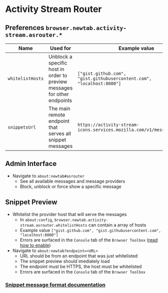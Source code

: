 # Activity Stream Router

## Preferences `browser.newtab.activity-stream.asrouter.*`

Name | Used for | Example value
---  | ---      | ---
`whitelistHosts` | Unblock a specific host in order to preview messages for other endpoints |  `["gist.github.com", "gist.githubusercontent.com", "localhost:8000"]`
`snippetsUrl` | The main remote endpoint that serves all snippet messages | `https://activity-stream-icons.services.mozilla.com/v1/messages.json.br`

## Admin Interface

* Navigate to `about:newtab#asrouter`
  * See all available messages and message providers
  * Block, unblock or force show a specific message

## Snippet Preview

* Whitelist the provider host that will serve the messages
  * In `about:config`, `browser.newtab.activity-stream.asrouter.whitelistHosts` can contain a array of hosts
  * Example value `["gist.github.com", "gist.githubusercontent.com", "localhost:8000"]`
  * Errors are surfaced in the `Console` tab of the `Browser Toolbox` ([read how to enable](https://developer.mozilla.org/en-US/docs/Tools/Browser_Toolbox))
* Navigate to `about:newtab?endpoint=<URL>`
  * URL should be from an endpoint that was just whitelisted
  * The snippet preview should imediately load
  * The endpoint must be HTTPS, the host must be whitelisted
  * Errors are surfaced in the `Console` tab of the `Browser Toolbox`

### [Snippet message format documentation](https://github.com/mozilla/activity-stream/blob/master/content-src/asrouter/schemas/message-format.md)
